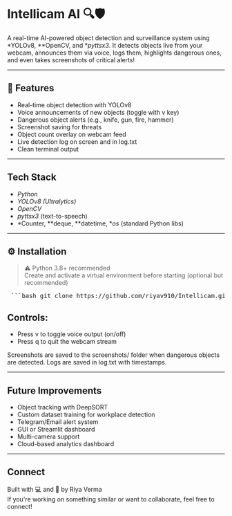 # Intellicam AI 🔍🛡

A real-time AI-powered object detection and surveillance system using *YOLOv8, **OpenCV, and **pyttsx3*. It detects objects live from your webcam, announces them via voice, logs them, highlights dangerous ones, and even takes screenshots of critical alerts!

---

## 🚀 Features

-  Real-time object detection with YOLOv8
-  Voice announcements of new objects (toggle with v key)
-  Dangerous object alerts (e.g., knife, gun, fire, hammer)
-  Screenshot saving for threats
-  Object count overlay on webcam feed
-  Live detection log on screen and in log.txt
-  Clean terminal output

---

## Tech Stack

- *Python*
- *YOLOv8 (Ultralytics)*
- *OpenCV*
- *pyttsx3* (text-to-speech)
- *Counter, **deque, **datetime, **os* (standard Python libs)

---

## ⚙ Installation

> ⚠ Python 3.8+ recommended  
> Create and activate a virtual environment before starting (optional but recommended)

<pre> ```bash git clone https://github.com/riyav910/Intellicam.git cd visionguard-ai # Create virtual environment (optional) python -m venv venv venv\Scripts\activate # On Windows # source venv/bin/activate # On Linux/macOS # Install dependencies pip install -r requirements.txt # Run the app python webcam_voice.py ``` </pre>

## Controls:

- Press v to toggle voice output (on/off)
- Press q to quit the webcam stream

Screenshots are saved to the screenshots/ folder when dangerous objects are detected.
Logs are saved in log.txt with timestamps.

---

## Future Improvements

- Object tracking with DeepSORT
- Custom dataset training for workplace detection
- Telegram/Email alert system
- GUI or Streamlit dashboard
- Multi-camera support
- Cloud-based analytics dashboard

---

## Connect
Built with 💻 and 🤖 by Riya Verma  
If you're working on something similar or want to collaborate, feel free to connect!
